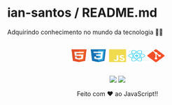 # ian-santos / README.md

Adquirindo conhecimento no mundo da tecnologia 👨‍💻

<p align="center" style="border-radius:100%"></p>

<div align="center">
  

</div>

<div align="center" valign="top"><br>
    <img align="center" alt="HTML" height="30" width="40" src="https://raw.githubusercontent.com/devicons/devicon/master/icons/html5/html5-original.svg">
    
  <img align="center" alt="CSS" height="30" width="40" src="https://raw.githubusercontent.com/devicons/devicon/master/icons/css3/css3-original.svg">
  
  <img align="center" alt="Js" height="30" width="40" src="https://raw.githubusercontent.com/devicons/devicon/master/icons/javascript/javascript-plain.svg">
  <img align="center" alt="React" height="30" width="40" src="https://raw.githubusercontent.com/devicons/devicon/master/icons/react/react-original.svg">
 
  <img align="center" alt="github" height="30" width="40" src="https://raw.githubusercontent.com/devicons/devicon/master/icons/git/git-original.svg">
  
</div><br>

<div align="center">

  <a href="https://www.facebook.com/ian.santos.7121614/?locale=pt_BR" target="_blank"><img src="https://img.shields.io/badge/Facebook-1877F2?style=for-the-badge&logo=facebook&logoColor=white" target="_blank"></a> 
  <a href="https://www.linkedin.com/in/ian-santos-07890428a/" target="_blank"><img src="https://img.shields.io/badge/-LinkedIn-%230077B5?style=for-the-badge&logo=linkedin&logoColor=white" target="_blank"></a> 
</div>



<div align="center">
  <p>Feito com ❤️ ao JavaScript!!</p>
</div>
